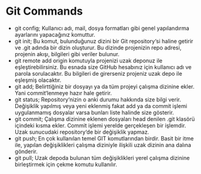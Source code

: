 # Git Commands
* git config; Kullanıcı adı, mail, dosya formatları gibi genel yapılandırma ayarlarını yapacağınız komuttur.
* git init; Bu komut, bulunduğunuz dizini bir Git repository‘si haline getirir ve .git adında bir dizin oluşturur. Bu dizinde projenizin repo adresi, projenin akışı, bilgileri gibi veriler bulunur.
* git remote add origin komutuyla projenizi uzak deponuz ile eşleştirebilirsiniz. Bu esnada size GitHub hesabınız için kullanıcı adı ve parola sorulacaktır. Bu bilgileri de girerseniz projeniz uzak depo ile eşleşmiş olacaktır. 
* git add; Belirttiğiniz bir dosyayı ya da tüm projeyi çalışma dizinine ekler. Yani commit‘lenmeye hazır hale getirir.
* git status; Repository‘nizin o anki durumu hakkında size bilgi verir. Değişiklik yapılmış veya yeni eklenmiş fakat add ya da commit işlemi uygulanmamış dosyalar varsa bunları liste halinde size gösterir.
* git commit; Çalışma dizinine eklenen dosyaları head denilen .git klasörü içindeki kısma ekler. Commit işlemi yerelde gerçekleşen bir işlemdir. Uzak sunucudaki repository‘de bir değişiklik yapmaz.
* git push;  En çok kullanılan temel GIT komutlarından birdir. Basit bir itme ile, yapılan değişiklikleri çalışma diziniyle ilişkili uzak dizinin ana dalına gönderir.
* git pull; Uzak depoda bulunan tüm değişiklikleri yerel çalışma dizinine birleştirmek için çekme komutu kullanılır.





